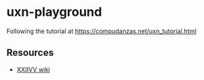 # uxn-playground

Following the tutorial at https://compudanzas.net/uxn_tutorial.html

## Resources

* [XXIIVV wiki](https://wiki.xxiivv.com/site/uxntal.html)
